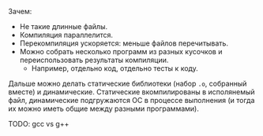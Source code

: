 Зачем:

* Не такие длинные файлы.
* Компиляция параллелится.
* Перекомпиляция ускоряется: меньше файлов перечитывать.
* Можно собрать несколько программ из разных кусочков и переиспользовать результаты компиляции.
  * Например, отдельно код, отдельно тесты к коду.

Дальше можно делать статические библиотеки (набор `.o`, собранный вместе) и динамические.
Статические вкомпилированы в исполянемый файл, динамические подгружаются ОС в процессе выполнения
(и тогда их можно иметь общие между разными программами).

TODO: gcc vs g++
